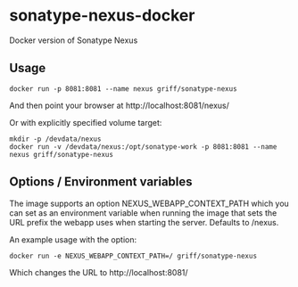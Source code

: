 sonatype-nexus-docker
=====================

Docker version of Sonatype Nexus

Usage
------
```
docker run -p 8081:8081 --name nexus griff/sonatype-nexus
```
And then point your browser at http://localhost:8081/nexus/

Or with explicitly specified volume target:
```
mkdir -p /devdata/nexus
docker run -v /devdata/nexus:/opt/sonatype-work -p 8081:8081 --name nexus griff/sonatype-nexus
```

Options / Environment variables
--------
The image supports an option NEXUS_WEBAPP_CONTEXT_PATH which you can set as an
environment variable when running the image that sets the URL prefix the
webapp uses when starting the server. Defaults to /nexus. 

An example usage with the option:
```
docker run -e NEXUS_WEBAPP_CONTEXT_PATH=/ griff/sonatype-nexus
```
Which changes the URL to http://localhost:8081/
